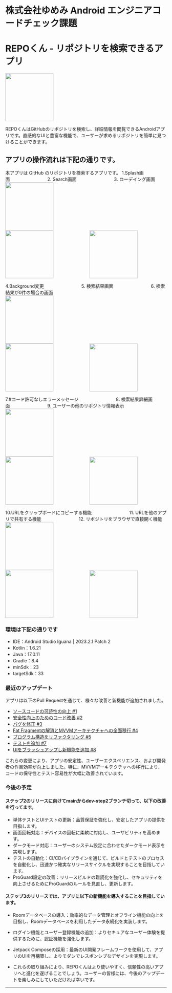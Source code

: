 # 株式会社ゆめみ Android エンジニアコードチェック課題
# REPOくん - リポジトリを検索できるアプリ
<img src="docs/repo.png" width="150" height="150">

REPOくんはGitHubのリポジトリを検索し、詳細情報を閲覧できるAndroidアプリです。直感的なUIと豊富な機能で、ユーザーが求めるリポジトリを簡単に見つけることができます。

## アプリの操作流れは下記の通りです。

本アプリは GitHub のリポジトリを検索するアプリです。
 1.Splash画面<span style="margin-right: 3cm;">&nbsp;</span>2. Search画面<span style="margin-right: 3cm;">&nbsp;</span>3. ローデイング画面<br>
   <img src="docs/splash.gif" width="150" style="margin-right: 3cm;"><img src="docs/search.gif" width="150" style="margin-right: 3cm;"><img src="docs/loading.gif" width="150"><br>

 4.Background変更<span style="margin-right: 3cm;">&nbsp;</span>5. 検索結果画面<span style="margin-right: 3cm;">&nbsp;</span>6. 検索結果が0件の場合の画面<br>
   <img src="docs/screen-change.gif" width="150" style="margin-right: 3cm;"><img src="docs/search-results.gif" width="150" style="margin-right: 3cm;"><img src="docs/valid-search.gif" width="150"><br>

 7.#コード許可なしエラーメッセージ<span style="margin-right: 3cm;">&nbsp;</span>8. 検索結果詳細画面<span style="margin-right: 3cm;">&nbsp;</span>9. ユーザーの他のリポジトリ情報表示<br>
   <img src="docs/nohash.gif" width="150" style="margin-right: 3cm;"><img src="docs/navto detail.gif" width="150" style="margin-right: 3cm;"><img src="docs/other-repo-fromm-user.gif" width="150"><br>

 10.URLをクリップボードにコピーする機能<span style="margin-right: 3cm;">&nbsp;</span>11. URLを他のアプリで共有する機能<span style="margin-right: 3cm;">&nbsp;</span>12. リポジトリをブラウザで直接開く機能<br>
    <img src="docs/copy-link.gif" width="150" style="margin-right: 3cm;"><img src="docs/share-link.gif" width="150" style="margin-right: 3cm;"><img src="docs/open-in-web.gif" width="150"><br>



### 環境は下記の通りです

- IDE：Android Studio Iguana | 2023.2.1 Patch 2
- Kotlin：1.6.21
- Java：17.0.11
- Gradle：8.4
- minSdk：23
- targetSdk：33

### 最近のアップデート

アプリは以下のPull Requestを通じて、様々な改善と新機能が追加されました。

- [ソースコードの可読性の向上 #1](https://github.com/asithishantha/android-engineer-codecheck-asith/pull/10)
- [安全性向上のためのコード改善 #2](https://github.com/asithishantha/android-engineer-codecheck-asith/pull/11)
- [バグを修正 #3](https://github.com/asithishantha/android-engineer-codecheck-asith/pull/13)
- [Fat Fragmentの解消とMVVMアーキテクチャへの全面移行 #4](https://github.com/asithishantha/android-engineer-codecheck-asith/pull/14)
- [プログラム構造をリファクタリング #5](https://github.com/asithishantha/android-engineer-codecheck-asith/pull/16)
- [テストを追加 #7](https://github.com/asithishantha/android-engineer-codecheck-asith/pull/18)
- [UIをブラッシュアップし新機能を追加 #8](https://github.com/asithishantha/android-engineer-codecheck-asith/pull/19)

これらの変更により、アプリの安定性、ユーザーエクスペリエンス、および開発者の作業効率が向上しました。特に、MVVMアーキテクチャへの移行により、コードの保守性とテスト容易性が大幅に改善されています。

### 今後の予定

#### ステップ2のリリースに向けてmainからdev-step2ブランチ切って、以下の改善を行ってます。

- 単体テストとUIテストの更新：品質保証を強化し、安定したアプリの提供を目指します。
- 画面回転対応：デバイスの回転に柔軟に対応し、ユーザビリティを高めます。
- ダークモード対応：ユーザーのシステム設定に合わせたダークモード表示を実現します。
- テストの自動化：CI/CDパイプラインを通じて、ビルドとテストのプロセスを自動化し、迅速かつ確実なリリースサイクルを実現することを目指しています。
- ProGuard設定の改善：リリースビルドの難読化を強化し、セキュリティを向上させるためにProGuardのルールを見直し、更新します。

#### ステップ3のリリースでは、アプリに以下の新機能を導入することを目指しています。

- Roomデータベースの導入：効率的なデータ管理とオフライン機能の向上を目指し、Roomデータベースを利用したデータ永続化を実装します。
- ログイン機能とユーザー登録機能の追加：よりセキュアなユーザー体験を提供するために、認証機能を強化します。
- Jetpack Composeの採用：最新のUI開発フレームワークを使用して、アプリのUIを再構築し、よりモダンでレスポンシブなデザインを実現します。

- これらの取り組みにより、REPOくんはより使いやすく、信頼性の高いアプリへと進化を遂げることでしょう。ユーザーの皆様には、今後のアップデートを楽しみにしていただければ幸いです。

---